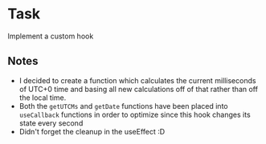 # Task

Implement a custom hook

## Notes

- I decided to create a function which calculates the current milliseconds of UTC+0 time and basing all new calculations off of that rather than off the local time.
- Both the `getUTCMs` and `getDate` functions have been placed into `useCallback` functions in order to optimize since this hook changes its state every second
- Didn't forget the cleanup in the useEffect :D
